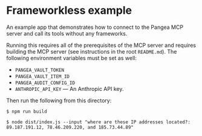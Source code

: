 # Frameworkless example

An example app that demonstrates how to connect to the Pangea MCP server and
call its tools without any frameworks.

Running this requires all of the prerequisites of the MCP server and requires
building the MCP server (see instructions in the root `README.md`). The
following environment variables must be set as well:

- `PANGEA_VAULT_TOKEN`
- `PANGEA_VAULT_ITEM_ID`
- `PANGEA_AUDIT_CONFIG_ID`
- `ANTHROPIC_API_KEY` — An Anthropic API key.

Then run the following from this directory:

```shell
$ npm run build

$ node dist/index.js --input "where are these IP addresses located?: 89.187.191.12, 78.46.209.220, and 185.73.44.89"
```
